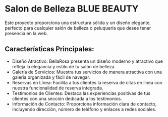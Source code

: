 <h1>Salon de Belleza BLUE BEAUTY</h1>

<p>
Este proyecto proporciona una estructura sólida y un diseño elegante, perfecto para cualquier salón de belleza o peluquería que desee tener presencia en la web.
</p>

<h2>Características Principales:</h2>

<ul>
    <li>Diseño Atractivo: BellaRosa presenta un diseño moderno y atractivo que refleja la elegancia y estilo de tu salón de belleza.</li>
    <li>Galería de Servicios: Muestra tus servicios de manera atractiva con una galería organizada y fácil de navegar.</li>
    <li>Reservas en Línea: Facilita a tus clientes la reserva de citas en línea con nuestra funcionalidad de reserva integrada.</li>
    <li>Testimonios de Clientes: Destaca las experiencias positivas de tus clientes con una sección dedicada a los testimonios.</li>
    <li>Información de Contacto: Proporciona información clara de contacto, incluyendo dirección, número de teléfono y enlaces a redes sociales.</li>
</ul>
